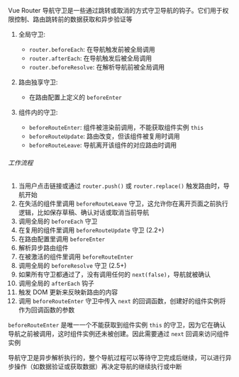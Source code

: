 Vue Router 导航守卫是一些通过跳转或取消的方式守卫导航的钩子。它们用于权限控制、路由跳转前的数据获取和异步验证等

1. 全局守卫:

   - `router.beforeEach`: 在导航触发前被全局调用
   - `router.afterEach`: 在导航触发后被全局调用
   - `router.beforeResolve`: 在解析导航前被全局调用

2. 路由独享守卫:

   - 在路由配置上定义的 `beforeEnter`

3. 组件内的守卫:

   - `beforeRouteEnter`: 组件被渲染前调用，不能获取组件实例 `this`
   - `beforeRouteUpdate`: 路由改变，但该组件被复用时调用
   - `beforeRouteLeave`: 导航离开该组件的对应路由时调用

###### 工作流程

1. 当用户点击链接或通过 `router.push()` 或 `router.replace()` 触发路由时，导航开始
2. 在失活的组件里调用 `beforeRouteLeave` 守卫，这允许你在离开页面之前执行逻辑，比如保存草稿、确认对话或取消当前导航
3. 调用全局的 `beforeEach` 守卫
4. 在复用的组件里调用 `beforeRouteUpdate` 守卫 (2.2+)
5. 在路由配置里调用 `beforeEnter`
6. 解析异步路由组件
7. 在被激活的组件里调用 `beforeRouteEnter`
8. 调用全局的 `beforeResolve` 守卫 (2.5+)
9. 如果所有守卫都通过了，没有调用任何的 `next(false)`，导航就被确认
10. 调用全局的 `afterEach` 钩子
11. 触发 DOM 更新来反映新路由的内容
12. 调用 `beforeRouteEnter` 守卫中传入 `next` 的回调函数，创建好的组件实例将作为回调函数的参数

`beforeRouteEnter` 是唯一一个不能获取到组件实例 `this` 的守卫，因为它在确认导航之前被调用，这时组件实例还未被创建。因此需要通过 `next` 回调来访问组件实例

导航守卫是异步解析执行的，整个导航过程可以等待守卫完成后继续，可以进行异步操作（如数据验证或获取数据）再决定导航的继续执行或中断
